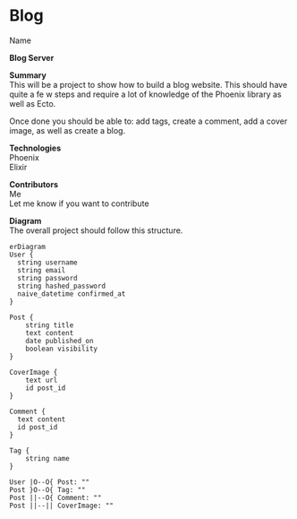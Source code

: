 # Blog  
Name  

**Blog Server**  

**Summary**  
This will be a project to show how to build a blog website. This should have quite a fe w steps and require a lot of knowledge of the Phoenix library as well as Ecto.  

Once done you should be able to: add tags, create a comment, add a cover image, as well as create a blog.  

**Technologies**  
Phoenix  
Elixir  

**Contributors**  
Me  
Let me know if you want to contribute  

**Diagram**  
The overall project should follow this structure.  
```mermaid
erDiagram
User {
  string username
  string email
  string password
  string hashed_password
  naive_datetime confirmed_at
}

Post {
    string title
    text content
    date published_on
    boolean visibility
}

CoverImage {
    text url
    id post_id
}

Comment {
  text content
  id post_id
}

Tag {
    string name
}

User |O--O{ Post: ""
Post }O--O{ Tag: ""
Post ||--O{ Comment: ""
Post ||--|| CoverImage: ""
```